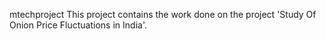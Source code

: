 mtechproject
This project contains the work done on the project 'Study Of Onion Price Fluctuations in India'.
